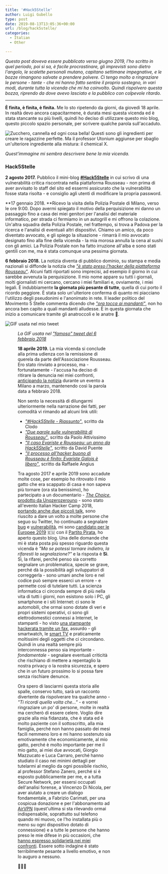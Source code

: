 ```yaml
---
title: '#Hack5Stelle'
author: Luigi Gubello
type: post
date: 2019-08-13T13:05:36+00:00
url: /blog/hack5stelle/
categories:
  - Italian
  - Other

---
```

_Questo post doveva essere pubblicato verso giugno 2019, l'ho scritto in quel periodo, poi si sa, è facile procrastinare, gli imprevisti sono dietro l'angolo, le scalette personali mutano, capitano settimane impegnative, e le bozze rimangono salvate a prendere polvere. Ci tengo molto a ringraziare le persone - tante - che mi hanno fatto sentire il proprio sostegno, in vari modi, durante tutta la vicenda che mi ha coinvolto. Quindi rispolvero questa bozza, riprendo da dove avevo lasciato e la pubblico con colpevole ritardo._

* * *

**È finita, è finita, è finita.** Me lo sto ripetendo da giorni, da giovedì 18 aprile. In realtà devo ancora capacitarmene, è durata mesi questa vicenda ed è stata stancante su più livelli, quindi ho deciso di utilizzare questo mio blog, questo piccolo spazio personale, per scrivere qualche parola sull'accaduto.

![Zucchero, cannella ed ogni cosa bella! Questi sono gli ingredienti per creare le ragazzine perfette. Ma il professor Utonium aggiunse per sbaglio un'ulteriore ingrediente alla mistura: il chemical X.](/images/2019/04/superchicche.jpg#center)

_Quest'immagine mi sembra descrivere bene la mia vicenda._ 

### Hack5Stelle

**2 agosto 2017.** Pubblico il mini-blog **[#Hack5Stelle][1]** in cui scrivo di una vulnerabilità critica riscontrata nella piattaforma Rousseau - non prima di aver avvisato lo staff del sito ed essermi assicurato che la vulnerabilità fosse stata risolta - e consiglio agli utenti di modificare la propria password.

**17 gennaio 2018. **Ricevo la visita della Polizia Postale di Milano, verso le ore 9:00. Dopo avermi spiegato il motivo della perquisizione mi danno un passaggio fino a casa dei miei genitori per l'analisi del materiale informatico, per strada ci fermiamo in un autogrill e mi offrono la colazione. Un'altra squadra della Polizia Postale, nel frattempo, si trova a Padova per la ricerca e l'analisi di eventuali altri dispositivi. Chiamo un amico, da poco diventato avvocato, e gli spiego la situazione - rimarrà il mio avvocato designato fino alla fine della vicenda - la mia morosa annulla la cena al sushi con gli amici. La Polizia Postale non ha fatto irruzione all'alba e sono stati gentili con me, ma è stata comunque una pessima giornata.

**6 febbraio 2018.** La notizia diventa di pubblico dominio, su stampa e media nazionali si diffonde la notizia che [_"è stato preso l'hacker della piattaforma Rousseau"_][2]. Alcuni fatti riportati sono imprecisi, ad esempio il giorno in cui sarebbe avvenuta la perquisizione. Il mio nome appare su tutti i giornali, molti giornalisti mi cercano, cercano i miei familiari e, ovviamente, i miei legali. È indubbiamente **la giornata più pesante di tutte**, quella di cui porto il ricordo peggiore. È stata solo un'ulteriore conferma di quanto mi piacciano l'utilizzo degli pseudonimi e l'anonimato in rete. Il leader politico del Movimento 5 Stelle commenta dicendo che [_"ora tocca ai mandanti"_][3], non ho ancora ben capito a quali mandanti alludesse. È in questa giornata che inizio a comunicare tramite gli anatroccoli e le anatre 🦆.

![GIF usata nel mio tweet](/images/2019/04/anatra_gif.gif#center)

<figure id="attachment_836" aria-describedby="caption-attachment-836" style="width: 300px" class="wp-caption aligncenter">

_La GIF usata nel ["famoso" tweet del 6 febbraio 2018][4]_

**18 aprile 2019.** La mia vicenda si conclude alla prima udienza con la remissione di querela da parte dell'Associazione Rousseau. Ero stato rinviato a processo, ma - fortunatamente - l'accusa ha deciso di ritirare la denuncia nei miei confronti, [anticipando la notizia][5] durante un evento a Milano a marzo, mantenendo così la parola data a febbraio 2018.

Non sento la necessità di dilungarmi ulteriormente nella narrazione dei fatti, per comodità vi rimando ad alcuni link utili:

  * [_"#Hack5Stelle - Riassunto"_][6], scritto da Clodo
  * [_"Due parole sulle vulnerabilità di Rousseau"_][7], scritto da Paolo Attivissimo
  * [_"Il caso Evariste e Rousseau: un anno da Hack5Stelle"_][8], scritto da David Puente
  * [_"Il processo all'hacker buono di Rousseau è finito: Evariste Galois è libero"_][9], scritto da Raffaele Angius

Tra agosto 2017 e aprile 2019 sono accadute molte cose, per esempio ho ritrovato il mio gatto che era scappato di casa e non sapeva più tornare (ora sta benissimo), ho partecipato a un documentario - [_The Choice_, prodotto da Unozerozerouno][10] - sono stato all'evento Italian Hacker Camp 2018, [portando anche due piccoli talk][11], sono riuscito a dare un volto a molte persone che seguo su Twitter, ho continuato a segnalare [bug][12] e [vulnerabilità][13], mi sono [candidato per le Europee 2019][14] 🇪🇺 con il [Partito Pirata][15], ho aperto questo blog. Una delle domande che mi è stata posta più spesso riguardo questa vicenda è _"Ma se potessi tornare indietro, la rifaresti la segnalazione?"_ e la risposta è **Sì**. Sì, la rifarei, perché penso sia corretto segnalare un problematica, specie se grave, perché dà la possibilità agli sviluppatori di correggerla - sono umani anche loro e nel codice può sempre esserci un errore - e permette così di tutelare tutti. La scienza informatica ci circonda sempre di più nella vita di tutti i giorni, non esistono solo i PC, gli smartphone e i siti Internet: ci sono le automobili, che ormai sono dotate di veri e propri sistemi operativi, ci sono gli elettrodomestici connessi a Internet, le stampanti - ho visto [una stampante hackerata tramite un fax][16], assurdo - gli smartwatch, le [smart TV][17] e praticamente moltissimi degli oggetti che ci circondano. Quindi in una realtà sempre più interconnessa penso sia importante - _fondamentale_ - segnalare eventuali criticità che rischiano di mettere a repentaglio la nostra privacy o la nostra sicurezza, e spero che in un futuro prossimo lo si possa fare senza rischiare denunce.

Ora spero di lasciarmi questa storia alle spalle, conservo tutto, sarà un racconto divertente da rispolverare tra qualche anno - _"Ti ricordi quella volta che..."_ - e vorrei ringraziare un po' di persone, molte in realtà ma cercherò di essere celere. Voglio dire grazie alla mia fidanzata, che è stata ed è molto paziente con il sottoscritto, alla mia famiglia, perché non hanno passato dei mesi facili nemmeno loro e mi hanno sostenuto sia emotivamente che economicamente, al mio gatto, perché è molto importante per me il mio gatto, ai miei due avvocati, Giorgio Mazzucato e Luca Carraro, perché hanno studiato il caso nei minimi dettagli per tutelarmi al meglio da ogni possibile rischio, al professor Stefano Zanero, perché si è esposto pubblicamente per me, e a tutta Secure Network, per essersi occupati dell'analisi forense, a Vincenzo Di Nicola, per aver aiutato a creare un dialogo fondamentale, a Fabrizio Carimati, per una cospicua donazione e per l'abbonamento ad [AirVPN][18] (quest'ultima si sta rilevando ormai indispensabile, soprattutto sul telefono quando mi muovo, ce l'ho installata più o meno su ogni dispositivo dotato di connessione) e a tutte le persone che hanno preso le mie difese in più occasioni, che [hanno espresso solidarietà nei miei confronti][19]. Essere sotto indagine è stato terribilmente pesante a livello emotivo, e non lo auguro a nessuno.

🦆🦆🦆

 [1]: http://hack5stelle.byethost17.com
 [2]: https://www.ilmessaggero.it/primopiano/cronaca/m5s_preso_hacker_rousseau_30enne_veneto-3531092.html
 [3]: https://www.youtube.com/watch?v=cB_ZAyEng4Y
 [4]: https://twitter.com/evaristegal0is/status/960793718684086272
 [5]: https://www.open.online/primo-piano/2019/03/09/news/rousseau_ritira_evariste_galois-166473/
 [6]: https://www.clodo.it/blog/hack5stelle-riassunto/
 [7]: https://attivissimo.blogspot.com/2017/08/due-parole-sule-vulnerabilita-di.html
 [8]: https://www.davidpuente.it/blog/2018/07/31/il-caso-evariste-e-rousseau-un-anno-da-hack5stelle/
 [9]: https://www.wired.it/attualita/politica/2019/04/18/hacker-evariste-galois-processo-finito-libero/
 [10]: https://www.thechoiceproject.it/
 [11]: http://localhost/blog/italian-hacker-camp-2018/
 [12]: http://localhost/blog/multiple-stored-xss-in-aol-mail/
 [13]: http://localhost/blog/stored-xss-in-microsoft-bing/
 [14]: https://www.wired.it/attualita/politica/2019/04/15/hacker-rousseau-evariste-galois-partito-pirata-elezioni-europee/
 [15]: https://www.partito-pirata.it
 [16]: https://thehackernews.com/2018/08/hack-printer-fax-machine.html
 [17]: https://www.netsparker.com/blog/web-security/hacking-smart-tv-command-injection/
 [18]: https://airvpn.org/
 [19]: https://www.change.org/p/lettera-aperta-a-sostegno-dell-hacker-etico-evariste-galois-che-ha-scoperto-le-falle-di-sicurezza-del-sistema-rousseau